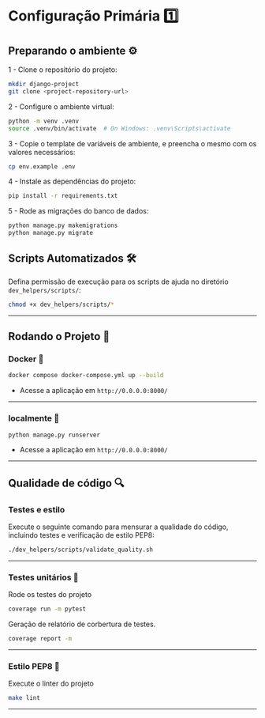 # Configuração Primária 1️⃣

## Preparando o ambiente ⚙️
1 - Clone o repositório do projeto:
```bash
mkdir django-project
git clone <project-repository-url>
```

2 - Configure o ambiente virtual:
```bash
python -m venv .venv
source .venv/bin/activate  # On Windows: .venv\Scripts\activate
```
3 - Copie o template de variáveis de ambiente, e preencha o mesmo com os valores necessários:
```bash
cp env.example .env
```

4 - Instale as dependências do projeto:
```bash
pip install -r requirements.txt
```

5 - Rode as migrações do banco de dados:
```bash
python manage.py makemigrations
python manage.py migrate
```

## Scripts Automatizados 🛠️
Defina permissão de execução para os scripts de ajuda no diretório `dev_helpers/scripts/`:
```bash
chmod +x dev_helpers/scripts/*
```
---
## Rodando o Projeto 🛞

### Docker 🐳
```bash
docker compose docker-compose.yml up --build
```
- Acesse a aplicação em `http://0.0.0.0:8000/`

---

### localmente 🏡
```bash
python manage.py runserver
```
- Acesse a aplicação em `http://0.0.0.0:8000/`
---
## Qualidade de código 🔍
### Testes e estilo
Execute o seguinte comando para mensurar a qualidade do código, incluindo testes e verificação de estilo PEP8:
```bash
./dev_helpers/scripts/validate_quality.sh
```
---
### Testes unitários 🧪
Rode os testes do projeto
````bash
coverage run -m pytest
````
Geração de relatório de corbertura de testes.
````bash
coverage report -m
````

---
### Estilo PEP8 💎
Execute o linter do projeto
````bash
make lint
````
---